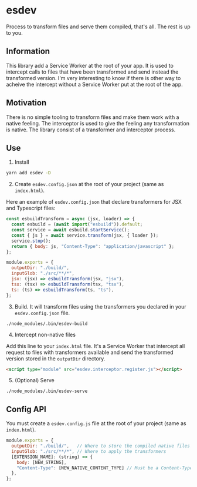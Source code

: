 # esdev

Process to transform files and serve them compiled, that's all.
The rest is up to you.

## Information

This library add a Service Worker at the root of your app. It is used to intercept calls to files that have been transformed and send instead the transformed version. I'm very interesting to know if there is other way to acheive the intercept without a Service Worker put at the root of the app.

## Motivation
There is no simple tooling to transform files and make them work with a native feeling. The interceptor is used to give the feeling any transformation is native. The library consist of a transformer and interceptor process.

## Use

1. Install
```bash
yarn add esdev -D
```

2. Create `esdev.config.json` at the root of your project (same as `index.html`).

Here an example of `esdev.config.json` that declare transformers for JSX and Typescript files:
```js
const esbuildTransform = async (jsx, loader) => {
  const esbuild = (await import("esbuild")).default;
  const service = await esbuild.startService();
  const { js } = await service.transform(jsx, { loader });
  service.stop();
  return { body: js, "Content-Type": "application/javascript" };
};

module.exports = {
  outputDir: "./build/",
  inputGlob: "./src/**/*",
  jsx: (jsx) => esbuildTransform(jsx, "jsx"),
  tsx: (tsx) => esbuildTransform(tsx, "tsx"),
  ts: (ts) => esbuildTransform(ts, "ts"),
};
```

3. Build. It will transform files using the transformers you declared in your `esdev.config.json` file.
```
./node_modules/.bin/esdev-build
```

4. Intercept non-native files

Add this line to your `index.html` file. It's a Service Worker that intercept all request to files with transformers available and send the transformed version stored in the `outputDir` directory.
```html
<script type="module" src="esdev.interceptor.register.js"></script>
```

5. (Optional) Serve
```
./node_modules/.bin/esdev-serve
```

## Config API
You must create a `esdev.config.js` file at the root of your project (same as `index.html`).
```js
module.exports = {
  outputDir: "./build/",   // Where to store the compiled native files and the interceptor map
  inputGlob: "./src/**/*", // Where to apply the transformers
  [EXTENSION_NAME]: (string) => {
    body: [NEW_STRING],
    "Content-Type": [NEW_NATIVE_CONTENT_TYPE] // Must be a Content-Type known by the browser
  },
};
```
